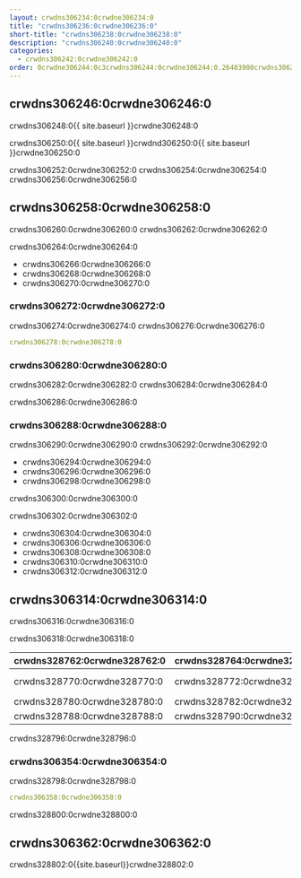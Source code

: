 ```yaml
---
layout: crwdns306234:0crwdne306234:0
title: "crwdns306236:0crwdne306236:0"
short-title: "crwdns306238:0crwdne306238:0"
description: "crwdns306240:0crwdne306240:0"
categories:
  - crwdns306242:0crwdne306242:0
order: 0crwdne306244:0c3crwdns306244:0crwdne306244:0.26403900crwdns306244:0crwdne306244:0
---
```


## crwdns306246:0crwdne306246:0

crwdns306248:0{{ site.baseurl }}crwdne306248:0

crwdns306250:0{{ site.baseurl }}crwdnd306250:0{{ site.baseurl }}crwdne306250:0

crwdns306252:0crwdne306252:0 crwdns306254:0crwdne306254:0 crwdns306256:0crwdne306256:0

## crwdns306258:0crwdne306258:0

crwdns306260:0crwdne306260:0 crwdns306262:0crwdne306262:0

crwdns306264:0crwdne306264:0

- crwdns306266:0crwdne306266:0
- crwdns306268:0crwdne306268:0
- crwdns306270:0crwdne306270:0

### crwdns306272:0crwdne306272:0

crwdns306274:0crwdne306274:0 crwdns306276:0crwdne306276:0

```yaml
crwdns306278:0crwdne306278:0
```
### crwdns306280:0crwdne306280:0

crwdns306282:0crwdne306282:0 crwdns306284:0crwdne306284:0

crwdns306286:0crwdne306286:0

### crwdns306288:0crwdne306288:0

crwdns306290:0crwdne306290:0 crwdns306292:0crwdne306292:0

- crwdns306294:0crwdne306294:0
- crwdns306296:0crwdne306296:0
- crwdns306298:0crwdne306298:0

crwdns306300:0crwdne306300:0

crwdns306302:0crwdne306302:0

- crwdns306304:0crwdne306304:0
- crwdns306306:0crwdne306306:0
- crwdns306308:0crwdne306308:0
- crwdns306310:0crwdne306310:0
- crwdns306312:0crwdne306312:0

## crwdns306314:0crwdne306314:0

crwdns306316:0crwdne306316:0

crwdns306318:0crwdne306318:0

| crwdns328762:0crwdne328762:0 | crwdns328764:0crwdne328764:0 | crwdns328766:0crwdne328766:0 | crwdns328768:0crwdne328768:0                              |
| ---------------------------- | ---------------------------- | ---------------------------- | --------------------------------------------------------- |
| crwdns328770:0crwdne328770:0 | crwdns328772:0crwdne328772:0 | crwdns328774:0crwdne328774:0 | crwdns328776:0crwdne328776:0 crwdns328778:0crwdne328778:0 |
| crwdns328780:0crwdne328780:0 | crwdns328782:0crwdne328782:0 | crwdns328784:0crwdne328784:0 | crwdns328786:0crwdne328786:0                              |
| crwdns328788:0crwdne328788:0 | crwdns328790:0crwdne328790:0 | crwdns328792:0crwdne328792:0 | crwdns328794:0crwdne328794:0                              |
crwdns328796:0crwdne328796:0

### crwdns306354:0crwdne306354:0

crwdns328798:0crwdne328798:0

```yaml
crwdns306358:0crwdne306358:0
```
crwdns328800:0crwdne328800:0

## crwdns306362:0crwdne306362:0

crwdns328802:0{{site.baseurl}}crwdne328802:0
